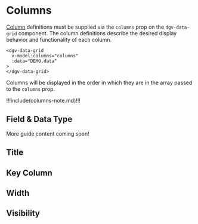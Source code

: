 # Columns

<a href="/generated/interfaces/Column.html" target="_blank">Column</a> definitions must be supplied via the `columns` prop on the `dgv-data-grid` component. The column definitions describe the desired display behavior and functionality of each column. 

```vue
<dgv-data-grid
  v-model:columns="columns"
  :data="DEMO.data"
>
</dgv-data-grid>
```

Columns will be displayed in the order in which they are in the array passed to the `columns` prop.

!!!include(columns-note.md)!!!

## Field & Data Type

More guide content coming soon!

## Title

## Key Column

## Width

## Visibility
